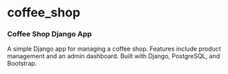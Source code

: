 # coffee_shop

### Coffee Shop Django App 

A simple Django app for managing a coffee shop. Features include product management and an admin dashboard. Built with Django, PostgreSQL, and Bootstrap.
